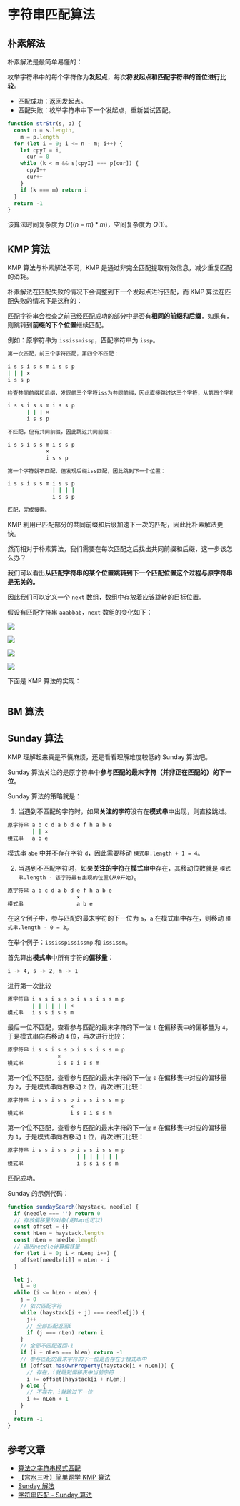 # 字符串匹配算法

## 朴素解法

朴素解法是最简单易懂的：

枚举字符串中的每个字符作为**发起点**，每次**将发起点和匹配字符串的首位进行比较**。

- 匹配成功：返回发起点。
- 匹配失败：枚举字符串中下一个发起点，重新尝试匹配。

```js
function strStr(s, p) {
  const n = s.length,
    m = p.length
  for (let i = 0; i <= n - m; i++) {
    let cpyI = i,
      cur = 0
    while (k < m && s[cpyI] === p[cur]) {
      cpyI++
      cur++
    }
    if (k === m) return i
  }
  return -1
}
```

该算法时间复杂度为 $O((n-m)*m)$，空间复杂度为 $O(1)$。

## KMP 算法

KMP 算法与朴素解法不同，KMP 是通过非完全匹配提取有效信息，减少重复匹配的消耗。

朴素解法在匹配失败的情况下会调整到下一个发起点进行匹配，而 KMP 算法在匹配失败的情况下是这样的：

匹配字符串会检查之前已经匹配成功的部分中是否有**相同的前缀和后缀**，如果有，则跳转到**前缀的下个位置**继续匹配。

例如：原字符串为 `ississmissp`，匹配字符串为 `issp`。

```bash
第一次匹配，前三个字符匹配，第四个不匹配：

i s s i s s m i s s p
| | | ×
i s s p

检查共同前缀和后缀，发现前三个字符iss为共同前缀，因此直接跳过这三个字符，从第四个字符开始比较：

i s s i s s m i s s p
      | | | ×
      i s s p

不匹配，但有共同前缀，因此跳过共同前缀：

i s s i s s m i s s p
            ×
            i s s p

第一个字符就不匹配，但发现后缀iss匹配，因此跳到下一个位置：

i s s i s s m i s s p
              | | | |
              i s s p

匹配，完成搜索。
```

KMP 利用已匹配部分的共同前缀和后缀加速下一次的匹配，因此比朴素解法更快。

然而相对于朴素算法，我们需要在每次匹配之后找出共同前缀和后缀，这一步该怎么办？

我们可以看出**从匹配字符串的某个位置跳转到下一个匹配位置这个过程与原字符串是无关的。**

因此我们可以定义一个 `next` 数组，数组中存放着应该跳转的目标位置。

假设有匹配字符串 `aaabbab`，`next` 数组的变化如下：

<a data-fancybox title="" href="https://pic.leetcode-cn.com/1618846927-xFAEXE-010FD8AE2B79FFE03DC3735ACD224A6A.png">![](https://pic.leetcode-cn.com/1618846927-xFAEXE-010FD8AE2B79FFE03DC3735ACD224A6A.png)</a>

<a data-fancybox title="" href="https://pic.leetcode-cn.com/1618847960-lkVIDM-B9497542844478144BED83E9ADA0C12F.png">![](https://pic.leetcode-cn.com/1618847960-lkVIDM-B9497542844478144BED83E9ADA0C12F.png)</a>

<a data-fancybox title="" href="https://pic.leetcode-cn.com/1618847981-wncoqJ-161584A2D930A7B91092A2C3872D9DE5.png">![](https://pic.leetcode-cn.com/1618847981-wncoqJ-161584A2D930A7B91092A2C3872D9DE5.png)</a>

<a data-fancybox title="" href="https://pic.leetcode-cn.com/1618847995-vRWimV-6127EBA37435560C20BB8B15D5B790B6.png">![](https://pic.leetcode-cn.com/1618847995-vRWimV-6127EBA37435560C20BB8B15D5B790B6.png)</a>

下面是 KMP 算法的实现：

```js
```

## BM 算法

## Sunday 算法

KMP 理解起来真是不慎麻烦，还是看看理解难度较低的 Sunday 算法吧。

Sunday 算法关注的是原字符串中**参与匹配的最末字符（并非正在匹配的）的下一位**。

Sunday 算法的策略就是：

1. 当遇到不匹配的字符时，如果**关注的字符**没有在**模式串**中出现，则直接跳过。

```bash
原字符串 a b c d a b d e f h a b e
　　　　 | | ×
模式串　 a b e
```

模式串 `abe` 中并不存在字符 `d`，因此需要移动 `模式串.length + 1 = 4`。

2. 当遇到不匹配字符时，如果**关注的字符**在**模式串**中存在，其移动位数就是 `模式串.length - 该字符最右出现的位置(从0开始)`。

```bash
原字符串 a b c d a b d e f h a b e
　　　　               ×
模式串　               a b e
```

在这个例子中，参与匹配的最末字符的下一位为 `a`，`a` 在模式串中存在，则移动 `模式串.length - 0 = 3`。

在举个例子：`ississpississmp` 和 `ississm`。

首先算出**模式串**中所有字符的**偏移量**：

```bash
i -> 4, s -> 2, m -> 1
```

进行第一次比较

```bash
原字符串 i s s i s s p i s s i s s m p
　　　　 | | | | | | ×
模式串　 i s s i s s m
```

最后一位不匹配，查看参与匹配的最末字符的下一位 `i` 在偏移表中的偏移量为 `4`，于是模式串向右移动 `4` 位，再次进行比较：

```bash
原字符串 i s s i s s p i s s i s s m p
　　　　         ×
模式串　         i s s i s s m
```

第一个位不匹配，查看参与匹配的最末字符的下一位 `s` 在偏移表中对应的偏移量为 `2`，于是模式串向右移动 `2` 位，再次进行比较：

```bash
原字符串 i s s i s s p i s s i s s m p
　　　　             ×
模式串　             i s s i s s m
```

第一个位不匹配，查看参与匹配的最末字符的下一位 `m` 在偏移表中对应的偏移量为 `1`，于是模式串向右移动 `1` 位，再次进行比较：

```bash
原字符串 i s s i s s p i s s i s s m p
　　　　               | | | | | | |
模式串　               i s s i s s m
```

匹配成功。

Sunday 的示例代码：

```js
function sundaySearch(haystack, needle) {
  if (needle === '') return 0
  // 存放偏移量的对象(用Map也可以)
  const offset = {}
  const hLen = haystack.length
  const nLen = needle.length
  // 遍历needle计算偏移量
  for (let i = 0; i < nLen; i++) {
    offset[needle[i]] = nLen - i
  }

  let j,
    i = 0
  while (i <= hLen - nLen) {
    j = 0
    // 依次匹配字符
    while (haystack[i + j] === needle[j]) {
      j++
      // 全部匹配返回i
      if (j === nLen) return i
    }
    // 全部不匹配返回-1
    if (i + nLen === hLen) return -1
    // 参与匹配的最末字符的下一位是否存在于模式串中
    if (offset.hasOwnProperty(haystack[i + nLen])) {
      // 存在，i就跳到偏移表中当前字符
      i += offset[haystack[i + nLen]]
    } else {
      // 不存在，i就跳过下一位
      i += nLen + 1
    }
  }
  return -1
}
```

## 参考文章

- [算法之字符串模式匹配](https://zhuanlan.zhihu.com/p/24649304)
- [【宫水三叶】简单题学 KMP 算法](https://leetcode-cn.com/problems/implement-strstr/solution/shua-chuan-lc-shuang-bai-po-su-jie-fa-km-tb86/)
- [Sunday 解法](https://leetcode-cn.com/problems/implement-strstr/solution/python3-sundayjie-fa-9996-by-tes/)
- [字符串匹配 - Sunday 算法](https://www.jianshu.com/p/a3f8d72c8405)
